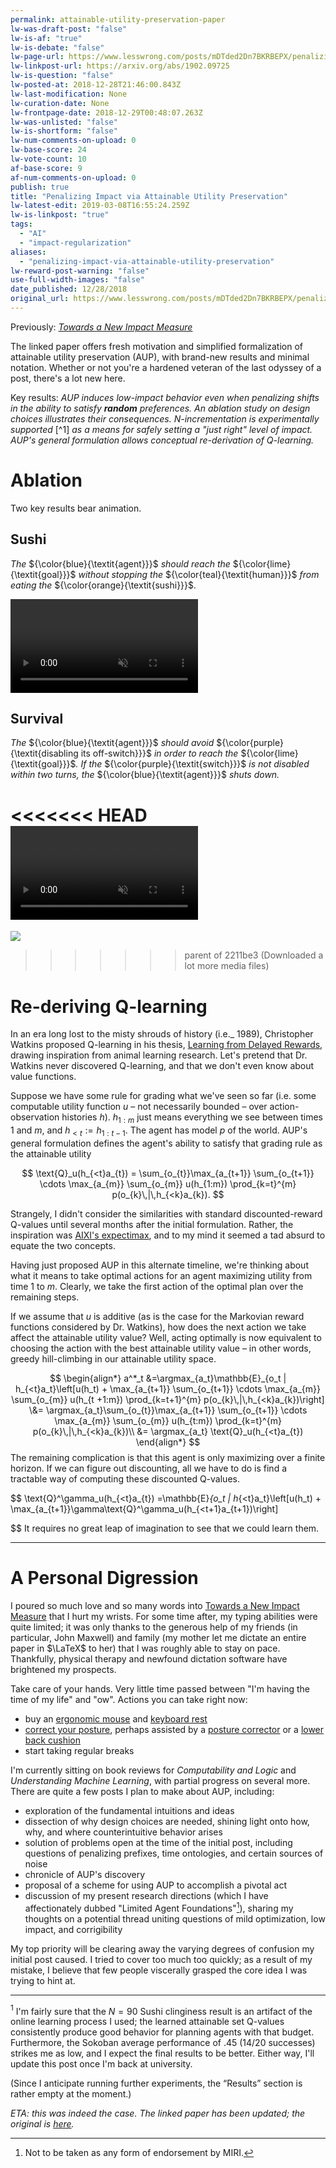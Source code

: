 ```yaml
---
permalink: attainable-utility-preservation-paper
lw-was-draft-post: "false"
lw-is-af: "true"
lw-is-debate: "false"
lw-page-url: https://www.lesswrong.com/posts/mDTded2Dn7BKRBEPX/penalizing-impact-via-attainable-utility-preservation
lw-linkpost-url: https://arxiv.org/abs/1902.09725
lw-is-question: "false"
lw-posted-at: 2018-12-28T21:46:00.843Z
lw-last-modification: None
lw-curation-date: None
lw-frontpage-date: 2018-12-29T00:48:07.263Z
lw-was-unlisted: "false"
lw-is-shortform: "false"
lw-num-comments-on-upload: 0
lw-base-score: 24
lw-vote-count: 10
af-base-score: 9
af-num-comments-on-upload: 0
publish: true
title: "Penalizing Impact via Attainable Utility Preservation"
lw-latest-edit: 2019-03-08T16:55:24.259Z
lw-is-linkpost: "true"
tags: 
  - "AI"
  - "impact-regularization"
aliases: 
  - "penalizing-impact-via-attainable-utility-preservation"
lw-reward-post-warning: "false"
use-full-width-images: "false"
date_published: 12/28/2018
original_url: https://www.lesswrong.com/posts/mDTded2Dn7BKRBEPX/penalizing-impact-via-attainable-utility-preservation
---
```

Previously: _[Towards a New Impact Measure](/towards-a-new-impact-measure)_

The linked paper offers fresh motivation and simplified formalization of attainable utility preservation (AUP), with brand-new results and minimal notation. Whether or not you're a hardened veteran of the last odyssey of a post, there's a lot new here.  
  
Key results: _AUP induces low-impact behavior even when penalizing shifts in the ability to satisfy **random** preferences. An ablation study on design choices illustrates their consequences._  $N$_\-incrementation is experimentally supported_ [^1] _as a means for safely setting a "just right" level of impact._ _AUP's general formulation allows conceptual re-derivation of Q-learning._

# Ablation

Two key results bear animation.

## Sushi

_The_  ${\color{blue}{\textit{agent}}}$ _should reach the_ ${\color{lime}{\textit{goal}}}$ _without_ _stopping the_ ${\color{teal}{\textit{human}}}$ _from eating the_ ${\color{orange}{\textit{sushi}}}$\.

<video autoplay loop muted playsinline src="/static/images/posts/aHfMPHU.mp4" type="video/mp4"><source src="/static/images/posts/aHfMPHU.mp4" type="video/mp4"></video>

## Survival

_The_ ${\color{blue}{\textit{agent}}}$ _should avoid_ ${\color{purple}{\textit{disabling its off-switch}}}$ _in order to reach the_ ${\color{lime}{\textit{goal}}}$_. If the_ ${\color{purple}{\textit{switch}}}$ _is not disabled within two turns, the_ ${\color{blue}{\textit{agent}}}$ _shuts down._

<<<<<<< HEAD
<video autoplay loop muted playsinline src="https://assets.turntrout.com/static/images/posts/P3SpcuY.mp4" type="video/mp4"><source src="https://assets.turntrout.com/static/images/posts/P3SpcuY.mp4" type="video/mp4"></video>
=======
![](https://i.imgur.com/P3SpcuY.gif)
>>>>>>> parent of 2211be3 (Downloaded a lot more media files)

# Re-deriving Q-learning

In an era long lost to the misty shrouds of history (i.e._ 1989), Christopher Watkins proposed Q-learning in his thesis, [Learning from Delayed Rewards](http://www.cs.rhul.ac.uk/~chrisw/new_thesis.pdf), drawing inspiration from animal learning research. Let's pretend that Dr. Watkins never discovered Q-learning, and that we don't even know about value functions.

Suppose we have some rule for grading what we've seen so far (i.e. some computable utility function $u$ – not necessarily bounded – over action-observation histories $h$). $h_{1:m}$ just means everything we see between times 1 and $m$, and $h_{< t}:=h_{1:t-1}$. The agent has model $p$ of the world. AUP's general formulation defines the agent's ability to satisfy that grading rule as the attainable utility

$$
\text{Q}_u(h_{<t}a_{t}) = \sum_{o_{t}}\max_{a_{t+1}} \sum_{o_{t+1}} \cdots \max_{a_{m}} \sum_{o_{m}} u(h_{1:m}) \prod_{k=t}^{m} p(o_{k}\,|\,h_{<k}a_{k}).
$$
  
Strangely, I didn't consider the similarities with standard discounted-reward Q-values until several months after the initial formulation. Rather, the inspiration was [AIXI's expectimax](http://www.hutter1.net/ai/aixigentle.htm), and to my mind it seemed a tad absurd to equate the two concepts.

Having just proposed AUP in this alternate timeline, we're thinking about what it means to take optimal actions for an agent maximizing utility from time 1 to $m$. Clearly, we take the first action of the optimal plan over the remaining steps.

If we assume that $u$ is additive (as is the case for the Markovian reward functions considered by Dr. Watkins), how does the next action we take affect the attainable utility value? Well, acting optimally is now equivalent to choosing the action with the best attainable utility value – in other words, greedy hill-climbing in our attainable utility space.

$$
\begin{align*}
a^*_t &=\argmax_{a_t}\mathbb{E}_{o_t | h_{<t}a_t}\left[u(h_t) + \max_{a_{t+1}} \sum_{o_{t+1}} \cdots \max_{a_{m}} \sum_{o_{m}} u(h_{t +1:m}) \prod_{k=t+1}^{m} p(o_{k}\,|\,h_{<k}a_{k})\right]
\&= \argmax_{a_t}\sum_{o_{t}}\max_{a_{t+1}} \sum_{o_{t+1}} \cdots \max_{a_{m}} \sum_{o_{m}} u(h_{t:m}) \prod_{k=t}^{m} p(o_{k}\,|\,h_{<k}a_{k})\\
&= \argmax_{a_t} \text{Q}_u(h_{<t}a_{t})
\end{align*}
$$
The remaining complication is that this agent is only maximizing over a finite horizon. If we can figure out discounting, all we have to do is find a tractable way of computing these discounted Q-values.

$$
\text{Q}^\gamma_u(h_{<t}a_{t}) =\mathbb{E}_{o_t | h_{<t}a_t}\left[u(h_t) + \max_{a_{t+1}}\gamma\text{Q}^\gamma_u(h_{<t+1}a_{t+1})\right]

 
$$
It requires no great leap of imagination to see that we could learn them.

<hr/>


# A Personal Digression

I poured so much love and so many words into [Towards a New Impact Measure](/towards-a-new-impact-measure) that I hurt my wrists. For some time after, my typing abilities were quite limited; it was only thanks to the generous help of my friends (in particular, John Maxwell) and family (my mother let me dictate an entire paper in $\LaTeX$ to her) that I was roughly able to stay on pace. Thankfully, physical therapy and newfound dictation software have brightened my prospects.

Take care of your hands. Very little time passed between "I'm having the time of my life" and "ow". Actions you can take right now:

- buy an [ergonomic mouse](https://www.amazon.com/Ergonomic-Mouse-Vertical-Wireless-Rechargeable/dp/B07BFCVJZC/ref=sr_1_6?s=pc&i.e.=UTF8&qid=1546020223&sr=1-6&keywords=ergonomic+mouse) and [keyboard rest](https://www.amazon.com/gp/slredirect/picassoRedirect.html/ref=pa_sp_atf_aps_sr_pg1_2?i.e.=UTF8&adId=A1037228140SDXCAQG7RQ&url=https%3A%2F%2Fwww.amazon.com%2FGimars-Memory-Keyboard-Support-Computer%2Fdp%2FB01M11FLUJ%2Fref%3Dsr_1_2_sspa%3Fie%3DUTF8%26qid%3D1546020274%26sr%3D8-2-spons%26keywords%3Dergonomic%2B%2Bkeyboard%2Brest%26psc%3D1&qualifier=1546020274&id=6279862686373180&widgetName=sp_atf)
- [correct your posture](https://www.webmd.com/back-pain/typing-posture-pain-prevention#1), perhaps assisted by a [posture corrector](https://www.amazon.com/Posture-Corrector-Men-Women-Truweo/dp/B07DKHTKP3/ref=sr_1_4_s_it?s=hpc&i.e.=UTF8&qid=1546020071&sr=1-4&keywords=posture+corrector) or a [lower back cushion](https://www.amazon.com/Modvel-Cushion-Posture-Corrector-Traveling/dp/B0757X6PC7/ref=sr_1_10?i.e.=UTF8&qid=1546020162&sr=8-10&keywords=posture+corrector+chair)
- start taking regular breaks

I'm currently sitting on book reviews for _Computability and Logic_ and _Understanding Machine Learning_, with partial progress on several more. There are quite a few posts I plan to make about AUP, including:

- exploration of the fundamental intuitions and ideas
- dissection of why design choices are needed, shining light onto how, why, and where counterintuitive behavior arises
- solution of problems open at the time of the initial post, including questions of penalizing prefixes, time ontologies, and certain sources of noise
- chronicle of AUP's discovery
- proposal of a scheme for using AUP to accomplish a pivotal act
- discussion of my present research directions (which I have affectionately dubbed "Limited Agent Foundations"[^2]), sharing my thoughts on a potential thread uniting questions of mild optimization, low impact, and corrigibility

My top priority will be clearing away the varying degrees of confusion my initial post caused. I tried to cover too much too quickly; as a result of my mistake, I believe that few people viscerally grasped the core idea I was trying to hint at.

<hr/>


$^ 1$ I'm fairly sure that the $N = 90$ Sushi clinginess result is an artifact of the online learning process I used; the learned attainable set Q-values consistently produce good behavior for planning agents with that budget. Furthermore, the Sokoban average performance of .45 (14/20 successes) strikes me as low, and I expect the final results to be better. Either way, I'll update this post once I'm back at university.

(Since I anticipate running further experiments, the “Results” section is rather empty at the moment.)

_ETA: this was indeed the case. The linked paper has been updated; the original is [here](https://www.scribd.com/document/396473479/Attainable-Utility-Preservation)._

[^2]: Not to be taken as any form of endorsement by MIRI.